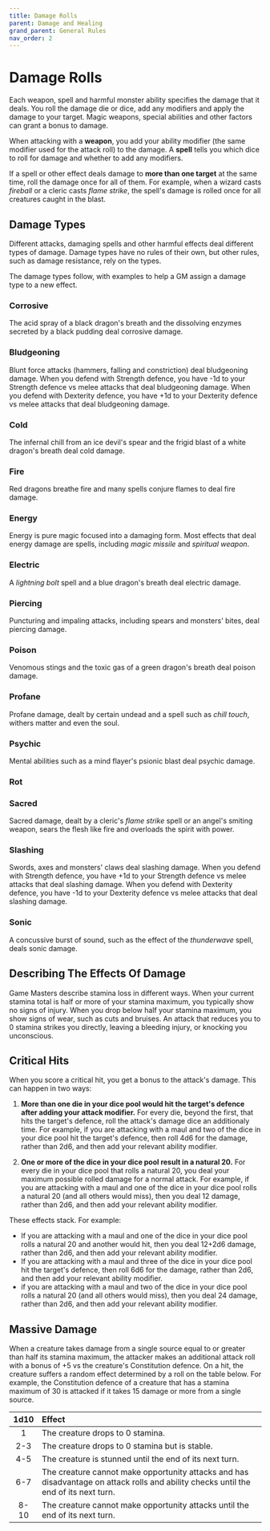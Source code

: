 ```yaml
---
title: Damage Rolls
parent: Damage and Healing
grand_parent: General Rules
nav_order: 2
---
```


# Damage Rolls
Each weapon, spell and harmful monster ability specifies the damage that it deals. You roll the damage die or dice, add any modifiers and apply the damage to your target. Magic weapons, special abilities and other factors can grant a bonus to damage.

When attacking with a **weapon**, you add your ability modifier (the same modifier used for the attack roll) to the damage. A **spell** tells you which dice to roll for damage and whether to add any modifiers.

If a spell or other effect deals damage to **more than one target** at the same time, roll the damage once for all of them. For example, when a wizard casts *fireball* or a cleric casts *flame strike*, the spell's damage is rolled once for all creatures caught in the blast.

## Damage Types
Different attacks, damaging spells and other harmful effects deal different types of damage. Damage types have no rules of their own, but other rules, such as damage resistance, rely on the types.

The damage types follow, with examples to help a GM assign a damage type to a new effect.

### Corrosive
The acid spray of a black dragon's breath and the dissolving enzymes secreted by a black pudding deal corrosive damage.

### Bludgeoning
Blunt force attacks (hammers, falling and constriction) deal bludgeoning damage. When you defend with Strength defence, you have -1d to your Strength defence vs melee attacks that deal bludgeoning damage. When you defend with Dexterity defence, you have +1d to your Dexterity defence vs melee attacks that deal bludgeoning damage.

### Cold
The infernal chill from an ice devil's spear and the frigid blast of a white dragon's breath deal cold damage.

### Fire
Red dragons breathe fire and many spells conjure flames to deal fire damage.

### Energy
Energy is pure magic focused into a damaging form. Most effects that deal energy damage are spells, including *magic missile* and *spiritual weapon*.

### Electric
A *lightning bolt* spell and a blue dragon's breath deal electric damage. 

### Piercing
Puncturing and impaling attacks, including spears and monsters' bites, deal piercing damage. 

### Poison
Venomous stings and the toxic gas of a green dragon's breath deal poison damage. 

### Profane
Profane damage, dealt by certain undead and a spell such as *chill touch*, withers matter and even the soul.

### Psychic
Mental abilities such as a mind flayer's psionic blast deal psychic damage. 

### Rot


### Sacred
Sacred damage, dealt by a cleric's *flame strike* spell or an angel's smiting weapon, sears the flesh like fire and overloads the spirit with power. 

### Slashing
Swords, axes and monsters' claws deal slashing damage. When you defend with Strength defence, you have +1d to your Strength defence vs melee attacks that deal slashing damage. When you defend with Dexterity defence, you have -1d to your Dexterity defence vs melee attacks that deal slashing damage.

### Sonic
A concussive burst of sound, such as the effect of the *thunderwave* spell, deals sonic damage.

## Describing The Effects Of Damage 
Game Masters describe stamina loss in different ways. When your current stamina total is half or more of your stamina maximum, you typically show no signs of injury. When you drop below half your stamina maximum, you show signs of wear, such as cuts and bruises. An attack that reduces you to 0 stamina strikes you directly, leaving a bleeding injury, or knocking you unconscious.

## Critical Hits
When you score a critical hit, you get a bonus to the attack's damage. This can happen in two ways:

1. **More than one die in your dice pool would hit the target's defence after adding your attack modifier.** For every die, beyond the first, that hits the target's defence, roll the attack's damage dice an additionaly time. For example, if you are attacking with a maul and two of the dice in your dice pool hit the target's defence, then roll 4d6 for the damage, rather than 2d6, and then add your relevant ability modifier.

2. **One or more of the dice in your dice pool result in a natural 20.** For every die in your dice pool that rolls a natural 20, you deal your maximum possible rolled damage for a normal attack. For example, if you are attacking with a maul and one of the dice in your dice pool rolls a natural 20 (and all others would miss), then you deal 12 damage, rather than 2d6, and then add your relevant ability modifier.

These effects stack. For example:
* If you are attacking with a maul and one of the dice in your dice pool rolls a natural 20 and another would hit, then you deal 12+2d6 damage, rather than 2d6, and then add your relevant ability modifier.
* If you are attacking with a maul and three of the dice in your dice pool hit the target's defence, then roll 6d6 for the damage, rather than 2d6, and then add your relevant ability modifier.
* if you are attacking with a maul and two of the dice in your dice pool rolls a natural 20 (and all others would miss), then you deal 24 damage, rather than 2d6, and then add your relevant ability modifier.

## Massive Damage
When a creature takes damage from a single source equal to or greater than half its stamina maximum, the attacker makes an additional attack roll with a bonus of +5 vs the creature's Constitution defence. On a hit, the creature suffers a random effect determined by a roll on the table below. For example, the Constitution defence of a creature that has a stamina maximum of 30 is attacked if it takes 15 damage or more from a single source.

| 1d10 | Effect |
|:----:|:-------|
| 1 | The creature drops to 0 stamina. |
| 2-3 | The creature drops to 0 stamina but is stable. |
| 4-5 | The creature is stunned until the end of its next turn. |
| 6-7 | The creature cannot make opportunity attacks and has disadvantage on attack rolls and ability checks until the end of its next turn. |
| 8-10 | The creature cannot make opportunity attacks until the end of its next turn. |
